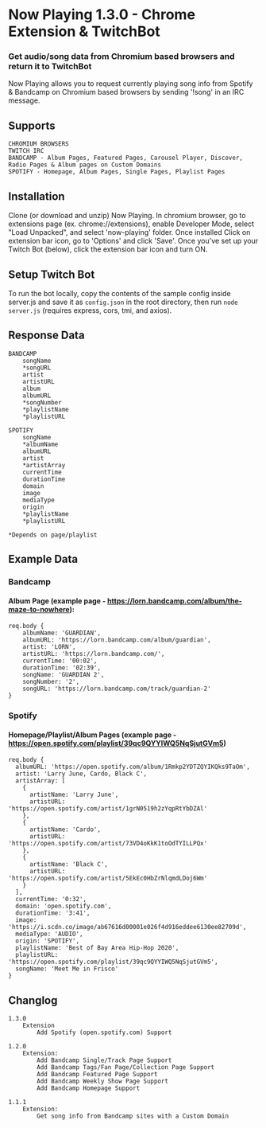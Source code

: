 # Now Playing 1.3.0 - Chrome Extension & TwitchBot #

### Get audio/song data from Chromium based browsers and return it to TwitchBot ###

Now Playing allows you to request currently playing song info from Spotify & Bandcamp on Chromium based browsers by sending '!song' in an IRC message.

## Supports ##
```
CHROMIUM BROWSERS
TWITCH IRC 
BANDCAMP - Album Pages, Featured Pages, Carousel Player, Discover, Radio Pages & Album pages on Custom Domains
SPOTIFY - Homepage, Album Pages, Single Pages, Playlist Pages
```

## Installation ##
Clone (or download and unzip) Now Playing. In chromium browser, go to extensions page (ex. chrome://extensions), enable Developer Mode, select "Load Unpacked", and select 'now-playing' folder. Once installed Click on extension bar icon, go to 'Options' and click 'Save'. Once you've set up your Twitch Bot (below), click the extension bar icon and turn ON.
 
## Setup Twitch Bot ##
To run the bot locally, copy the contents of the sample config inside server.js and save it as `config.json` in the root directory, then run `node server.js` (requires express, cors, tmi, and axios).

## Response Data ##
```
BANDCAMP
    songName
    *songURL
    artist
    artistURL
    album
    albumURL
    *songNumber
    *playlistName
    *playlistURL

SPOTIFY
    songName
    *albumName
    albumURL
    artist
    *artistArray
    currentTime
    durationTime
    domain
    image
    mediaType
    origin
    *playlistName
    *playlistURL

*Depends on page/playlist
```

## Example Data ##
### Bandcamp ###
#### Album Page (example page - https://lorn.bandcamp.com/album/the-maze-to-nowhere): ####
```
req.body {
    albumName: 'GUARDIAN',
    albumURL: 'https://lorn.bandcamp.com/album/guardian',
    artist: 'LORN',
    artistURL: 'https://lorn.bandcamp.com/',
    currentTime: '00:02',
    durationTime: '02:39',
    songName: 'GUARDIAN 2',
    songNumber: '2',
    songURL: 'https://lorn.bandcamp.com/track/guardian-2'
}
```

### Spotify ###
#### Homepage/Playlist/Album Pages (example page - https://open.spotify.com/playlist/39qc9QYYIWQ5NqSjutGVm5) ####
```
req.body {
  albumURL: 'https://open.spotify.com/album/1Rmkp2YDTZQYIKQks9TaOm',
  artist: 'Larry June, Cardo, Black C',
  artistArray: [
    {
      artistName: 'Larry June',
      artistURL: 'https://open.spotify.com/artist/1grN0519h2zYqpRtYbDZAl'
    },
    {
      artistName: 'Cardo',
      artistURL: 'https://open.spotify.com/artist/73VD4oKkK1toOdTYILLPQx'
    },
    {
      artistName: 'Black C',
      artistURL: 'https://open.spotify.com/artist/5EkEc0HbZrNlqmdLDoj6Wm'
    }
  ],
  currentTime: '0:32',
  domain: 'open.spotify.com',
  durationTime: '3:41',
  image: 'https://i.scdn.co/image/ab67616d00001e026f4d916eddee6130ee82709d',
  mediaType: 'AUDIO',
  origin: 'SPOTIFY',
  playlistName: 'Best of Bay Area Hip-Hop 2020',
  playlistURL: 'https://open.spotify.com/playlist/39qc9QYYIWQ5NqSjutGVm5',
  songName: 'Meet Me in Frisco'
}
```

## Changlog ##
```
1.3.0
    Extension
        Add Spotify (open.spotify.com) Support

1.2.0
    Extension:
        Add Bandcamp Single/Track Page Support
        Add Bandcamp Tags/Fan Page/Collection Page Support
        Add Bandcamp Featured Page Support
        Add Bandcamp Weekly Show Page Support
        Add Bandcamp Homepage Support

1.1.1
    Extension:
        Get song info from Bandcamp sites with a Custom Domain
```
